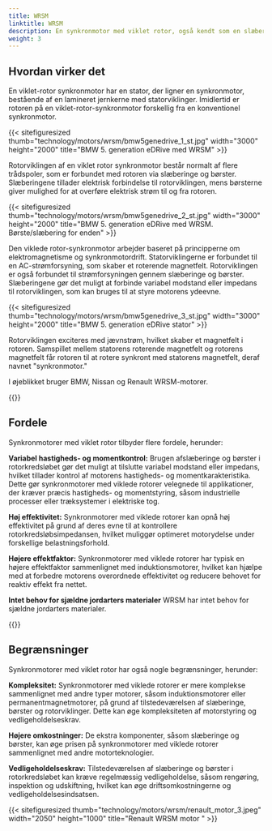 ```yaml
---
title: WRSM
linktitle: WRSM
description: En synkronmotor med viklet rotor, også kendt som en slæberingssynkronmotor, eller eksternt exciteret synkronmotor (EESM) er en type elektrisk motor, der kombinerer funktionerne af både synkrone og viklede induktionsmotorer.
weight: 3
---
```

<!-- markdownlint-disable MD033 -->
## Hvordan virker det

En viklet-rotor synkronmotor har en stator, der ligner en synkronmotor, bestående af en lamineret jernkerne med statorviklinger. Imidlertid er rotoren på en viklet-rotor-synkronmotor forskellig fra en konventionel synkronmotor.

{{< sitefiguresized thumb="technology/motors/wrsm/bmw5genedrive_1_st.jpg" width="3000" height="2000" title="BMW 5. generation eDRive med WRSM" >}}

Rotorviklingen af ​​en viklet rotor synkronmotor består normalt af flere trådspoler, som er forbundet med rotoren via slæberinge og børster. Slæberingene tillader elektrisk forbindelse til rotorviklingen, mens børsterne giver mulighed for at overføre elektrisk strøm til og fra rotoren.

{{< sitefiguresized thumb="technology/motors/wrsm/bmw5genedrive_2_st.jpg" width="3000" height="2000" title="BMW 5. generation eDRive med WRSM. Børste/slæbering for enden" >}}

Den viklede rotor-synkronmotor arbejder baseret på principperne om elektromagnetisme og synkronmotordrift. Statorviklingerne er forbundet til en AC-strømforsyning, som skaber et roterende magnetfelt. Rotorviklingen er også forbundet til strømforsyningen gennem slæberinge og børster. Slæberingene gør det muligt at forbinde variabel modstand eller impedans til rotorviklingen, som kan bruges til at styre motorens ydeevne.

{{< sitefiguresized thumb="technology/motors/wrsm/bmw5genedrive_3_st.jpg" width="3000" height="2000" title="BMW 5. generation eDRive stator" >}}

Rotorviklingen exciteres med jævnstrøm, hvilket skaber et magnetfelt i rotoren. Samspillet mellem statorens roterende magnetfelt og rotorens magnetfelt får rotoren til at rotere synkront med statorens magnetfelt, deraf navnet "synkronmotor."

I øjeblikket bruger BMW, Nissan og Renault WRSM-motorer.



{{<evkxdisplayaddarticle />}}

## Fordele

Synkronmotorer med viklet rotor tilbyder flere fordele, herunder:

**Variabel hastigheds- og momentkontrol:** Brugen af ​​slæberinge og børster i rotorkredsløbet gør det muligt at tilslutte variabel modstand eller impedans, hvilket tillader kontrol af motorens hastigheds- og momentkarakteristika. Dette gør synkronmotorer med viklede rotorer velegnede til applikationer, der kræver præcis hastigheds- og momentstyring, såsom industrielle processer eller træksystemer i elektriske tog.

**Høj effektivitet:** Synkronmotorer med viklede rotorer kan opnå høj effektivitet på grund af deres evne til at kontrollere rotorkredsløbsimpedansen, hvilket muliggør optimeret motorydelse under forskellige belastningsforhold.

**Højere effektfaktor:** Synkronmotorer med viklede rotorer har typisk en højere effektfaktor sammenlignet med induktionsmotorer, hvilket kan hjælpe med at forbedre motorens overordnede effektivitet og reducere behovet for reaktiv effekt fra nettet.

**Intet behov for sjældne jordarters materialer** WRSM har intet behov for sjældne jordarters materialer.

{{<evkxdisplayaddarticle />}}

## Begrænsninger

Synkronmotorer med viklet rotor har også nogle begrænsninger, herunder:

**Kompleksitet:** Synkronmotorer med viklede rotorer er mere komplekse sammenlignet med andre typer motorer, såsom induktionsmotorer eller permanentmagnetmotorer, på grund af tilstedeværelsen af ​​slæberinge, børster og rotorviklinger. Dette kan øge kompleksiteten af ​​motorstyring og vedligeholdelseskrav.

**Højere omkostninger:** De ekstra komponenter, såsom slæberinge og børster, kan øge prisen på synkronmotorer med viklede rotorer sammenlignet med andre motorteknologier.

**Vedligeholdelseskrav:** Tilstedeværelsen af ​​slæberinge og børster i rotorkredsløbet kan kræve regelmæssig vedligeholdelse, såsom rengøring, inspektion og udskiftning, hvilket kan øge driftsomkostningerne og vedligeholdelsesindsatsen.

{{< sitefiguresized thumb="technology/motors/wrsm/renault_motor_3.jpeg" width="2050" height="1000" title="Renault WRSM motor " >}}